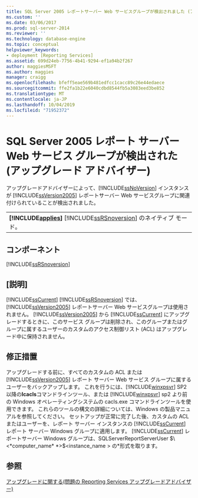 ```yaml
---
title: SQL Server 2005 レポートサーバー Web サービスグループが検出されました (アップグレードアドバイザー) |Microsoft Docs
ms.custom: ''
ms.date: 03/06/2017
ms.prod: sql-server-2014
ms.reviewer: ''
ms.technology: database-engine
ms.topic: conceptual
helpviewer_keywords:
- deployment [Reporting Services]
ms.assetid: 699d24eb-7756-4b41-9294-ef1a94b2f267
author: maggiesMSFT
ms.author: maggies
manager: craigg
ms.openlocfilehash: bfeff5eae569b481edfcc1cacc89c26e44edaece
ms.sourcegitcommit: ffe2fa1b22e6040cdbd8544fb5a3083eed3be852
ms.translationtype: MT
ms.contentlocale: ja-JP
ms.lasthandoff: 10/04/2019
ms.locfileid: "71952372"
---
```

# <a name="sql-server-2005-report-server-web-service-group-detected-upgrade-advisor"></a>SQL Server 2005 レポート サーバー Web サービス グループが検出された (アップグレード アドバイザー)
  アップグレードアドバイザーによって、[!INCLUDE[ssNoVersion](../../includes/ssnoversion-md.md)] インスタンスが [!INCLUDE[ssVersion2005](../../includes/ssversion2005-md.md)] レポートサーバー Web サービスグループに関連付けられていることが検出されました。  
  
||  
|-|  
|**[!INCLUDE[applies](../../includes/applies-md.md)]**  [!INCLUDE[ssRSnoversion](../../includes/ssrsnoversion-md.md)] のネイティブ モード。|  
  
## <a name="component"></a>コンポーネント  
 [!INCLUDE[ssRSnoversion](../../includes/ssrsnoversion-md.md)]  
  
## <a name="description"></a>[説明]  
 [!INCLUDE[ssCurrent](../../includes/sscurrent-md.md)] [!INCLUDE[ssRSnoversion](../../includes/ssrsnoversion-md.md)] では、[!INCLUDE[ssVersion2005](../../includes/ssversion2005-md.md)] レポートサーバー Web サービスグループは使用されません。 [!INCLUDE[ssVersion2005](../../includes/ssversion2005-md.md)] から [!INCLUDE[ssCurrent](../../includes/sscurrent-md.md)] にアップグレードするときに、このサービス グループは削除され、このグループまたはグループに属するユーザーのカスタムのアクセス制御リスト (ACL) はアップグレード中に保持されません。  
  
## <a name="corrective-action"></a>修正措置  
 アップグレードする前に、すべてのカスタムの ACL または [!INCLUDE[ssVersion2005](../../includes/ssversion2005-md.md)] レポート サーバー Web サービス グループに属するユーザーをバックアップします。 これを行うには、[!INCLUDE[winxpsvr](../../includes/winxpsvr-md.md)] SP2 以降の**Icacls**コマンドラインツール、または [!INCLUDE[winxpsvr](../../includes/winxpsvr-md.md)] sp2 より前の Windows オペレーティングシステムの cacls.exe コマンドラインツールを使用できます。 これらのツールの構文の詳細については、Windows の製品マニュアルを参照してください。 セットアップが正常に完了した後、カスタムの ACL またはユーザーを、レポート サーバー インスタンスの [!INCLUDE[ssCurrent](../../includes/sscurrent-md.md)] レポート サーバー Windows グループに適用します。 [!INCLUDE[ssCurrent](../../includes/sscurrent-md.md)] レポートサーバー Windows グループは、SQLServerReportServerUser $\<*computer_name* *>$\<instance_name > の*形式を取ります。  
  
## <a name="see-also"></a>参照  
 [アップグレードに関する&#40;問題の Reporting Services アップグレードアドバイザー&#41;](../../../2014/sql-server/install/reporting-services-upgrade-issues-upgrade-advisor.md)  
  
  
